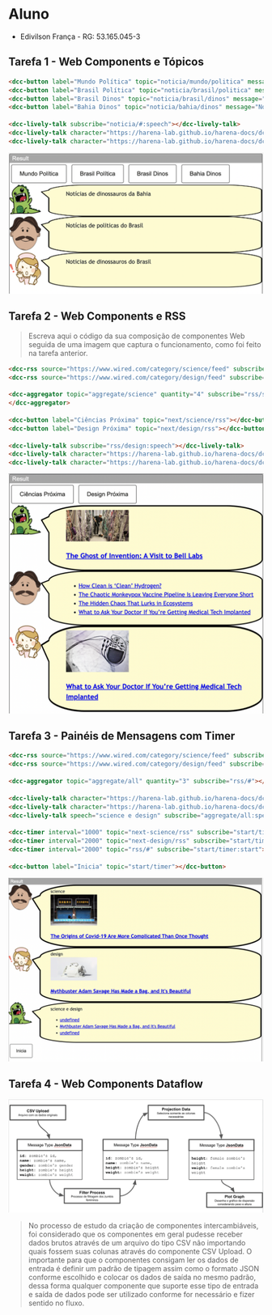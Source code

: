 # Aluno

* Edivilson França - RG: 53.165.045-3

## Tarefa 1 - Web Components e Tópicos

~~~html
<dcc-button label="Mundo Política" topic="noticia/mundo/politica" message="Notícias de políticas do mundo"></dcc-button>
<dcc-button label="Brasil Política" topic="noticia/brasil/politica" message="Notícias de politicas do Brasil"></dcc-button>
<dcc-button label="Brasil Dinos" topic="noticia/brasil/dinos" message="Noticias de dinossauros do Brasil"></dcc-button>
<dcc-button label="Bahia Dinos" topic="noticia/bahia/dinos" message="Notícias de dinossauros da Bahia"></dcc-button>

<dcc-lively-talk subscribe="noticia/#:speech"></dcc-lively-talk>
<dcc-lively-talk character="https://harena-lab.github.io/harena-docs/dccs/tutorial/images/doctor.png" subscribe="noticia/#/politica:speech"></dcc-lively-talk>
<dcc-lively-talk character="https://harena-lab.github.io/harena-docs/dccs/tutorial/images/nurse.png" subscribe="noticia/brasil/#:speech"></dcc-lively-talk>
~~~

![Composition Screenshot](images/dcc-composition.png)

## Tarefa 2 - Web Components e RSS

> Escreva aqui o código da sua composição de componentes Web seguida de uma imagem que captura o funcionamento, como foi feito na tarefa anterior.

~~~html
<dcc-rss source="https://www.wired.com/category/science/feed" subscribe="next/science/rss:next" topic="rss/science"></dcc-rss>
<dcc-rss source="https://www.wired.com/category/design/feed" subscribe="next/design/rss:next" topic="rss/design"></dcc-rss>

<dcc-aggregator topic="aggregate/science" quantity="4" subscribe="rss/science">
</dcc-aggregator>

<dcc-button label="Ciências Próxima" topic="next/science/rss"></dcc-button>
<dcc-button label="Design Próxima" topic="next/design/rss"></dcc-button>

<dcc-lively-talk subscribe="rss/design:speech"></dcc-lively-talk>
<dcc-lively-talk character="https://harena-lab.github.io/harena-docs/dccs/tutorial/images/doctor.png" subscribe="aggregate/science:speech"></dcc-lively-talk>
<dcc-lively-talk character="https://harena-lab.github.io/harena-docs/dccs/tutorial/images/nurse.png" subscribe="rss/science:speech"></dcc-lively-talk>
~~~

![RSS Screenshot](images/dcc-rss.png)

## Tarefa 3 - Painéis de Mensagens com Timer

~~~html
<dcc-rss source="https://www.wired.com/category/science/feed" subscribe="next-science/rss:next" topic="rss/science"></dcc-rss>
<dcc-rss source="https://www.wired.com/category/design/feed" subscribe="next-design/rss:next" topic="rss/design"></dcc-rss>

<dcc-aggregator topic="aggregate/all" quantity="3" subscribe="rss/#"></dcc-aggregator>

<dcc-lively-talk character="https://harena-lab.github.io/harena-docs/dccs/tutorial/images/doctor.png" speech="science" subscribe="rss/science:speech"></dcc-lively-talk>
<dcc-lively-talk character="https://harena-lab.github.io/harena-docs/dccs/tutorial/images/nurse.png" speech="design" subscribe="rss/design:speech"></dcc-lively-talk>
<dcc-lively-talk speech="science e design" subscribe="aggregate/all:speech"></dcc-lively-talk>

<dcc-timer interval="1000" topic="next-science/rss" subscribe="start/timer:start"></dcc-timer>
<dcc-timer interval="2000" topic="next-design/rss" subscribe="start/timer:start"></dcc-timer>
<dcc-timer interval="2000" topic="rss/#" subscribe="start/timer:start"></dcc-timer>

<dcc-button label="Inicia" topic="start/timer"></dcc-button>
~~~

![Timer Screenshot](images/dcc-timer.png)

## Tarefa 4 - Web Components Dataflow

![Diagrama Venda](images/web-composition.png)
>
> No processo de estudo da criação de componentes intercambiáveis, foi considerado que os componentes em geral pudesse receber dados brutos através de um arquivo do tipo CSV não importando quais fossem suas colunas através do componente CSV Upload. O importante para que o componentes consigam ler os dados de entrada é definir um padrão de tipagem assim como o formato JSON conforme escolhido e colocar os dados de saída no mesmo padrão, dessa forma qualquer componente que suporte esse tipo de entrada e saída de dados pode ser utilizado conforme for necessário e fizer sentido no fluxo.
>
